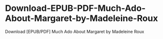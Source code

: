 # Download-EPUB-PDF-Much-Ado-About-Margaret-by-Madeleine-Roux
Download [EPUB/PDF] Much Ado About Margaret by Madeleine Roux
